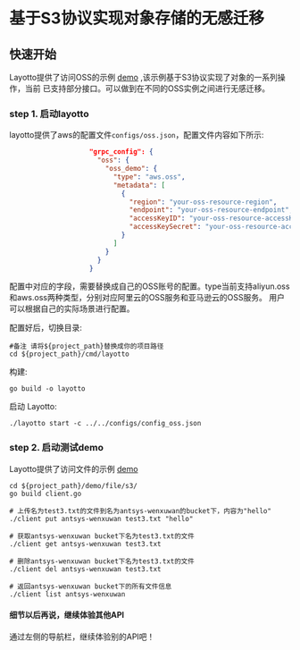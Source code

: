# 基于S3协议实现对象存储的无感迁移

## 快速开始

Layotto提供了访问OSS的示例 [demo](https://github.com/mosn/layotto/blob/main/demo/file/client.go) ,该示例基于S3协议实现了对象的一系列操作，当前
已支持部分接口。可以做到在不同的OSS实例之间进行无感迁移。

### step 1.  启动layotto

layotto提供了aws的配置文件`configs/oss.json`，配置文件内容如下所示:

```json
                    "grpc_config": {
                      "oss": {
                        "oss_demo": {
                          "type": "aws.oss",
                          "metadata": [
                            {
                              "region": "your-oss-resource-region",
                              "endpoint": "your-oss-resource-endpoint",
                              "accessKeyID": "your-oss-resource-accessKeyID",
                              "accessKeySecret": "your-oss-resource-accessKeySecret"
                            }
                          ]
                        }
                      }
                    }
```

配置中对应的字段，需要替换成自己的OSS账号的配置。type当前支持aliyun.oss和aws.oss两种类型，分别对应阿里云的OSS服务和亚马逊云的OSS服务。
用户可以根据自己的实际场景进行配置。

配置好后，切换目录:

```shell
#备注 请将${project_path}替换成你的项目路径
cd ${project_path}/cmd/layotto
```

构建:

```shell @if.not.exist layotto
go build -o layotto
```

启动 Layotto:

```shell @background
./layotto start -c ../../configs/config_oss.json
```

### step 2. 启动测试demo

Layotto提供了访问文件的示例 [demo](../../../../demo/oss/client.go)

```shell
cd ${project_path}/demo/file/s3/
go build client.go

# 上传名为test3.txt的文件到名为antsys-wenxuwan的bucket下，内容为"hello"
./client put antsys-wenxuwan test3.txt "hello"

# 获取antsys-wenxuwan bucket下名为test3.txt的文件
./client get antsys-wenxuwan test3.txt

# 删除antsys-wenxuwan bucket下名为test3.txt的文件
./client del antsys-wenxuwan test3.txt

# 返回antsys-wenxuwan bucket下的所有文件信息
./client list antsys-wenxuwan

```

#### 细节以后再说，继续体验其他API
通过左侧的导航栏，继续体验别的API吧！
